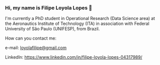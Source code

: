 ### Hi, my name is Filipe Loyola Lopes 👋

I'm currently a PhD student in Operational Research (Data Science area) at the Aeronautics Institute of Technology (ITA) in association with Federal University of São Paulo (UNIFESP), from Brazil.

How can you contact me:

e-mail: loyolafilipe@gmail.com

LinkedIn: https://www.linkedin.com/in/filipe-loyola-lopes-04317989/



<!--
**filipeloyola/filipeloyola** is a ✨ _special_ ✨ repository because its `README.md` (this file) appears on your GitHub profile.

Here are some ideas to get you started:

- 🔭 I’m currently working on ...
- 🌱 I’m currently learning ...
- 👯 I’m looking to collaborate on ...
- 🤔 I’m looking for help with ...
- 💬 Ask me about ...
- 📫 How to reach me: ...
- 😄 Pronouns: ...
- ⚡ Fun fact: ...
-->
